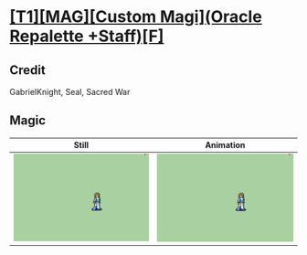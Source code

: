 # [\[T1\]\[MAG\]\[Custom Magi\]\(Oracle Repalette +Staff\)\[F\]](../)

## Credit

GabrielKnight, Seal, Sacred War
	
## Magic

| Still | Animation |
| :---: | :-------: |
| ![Magic still](./Magic_000.png) | ![Magic animation](./Magic.gif) |
